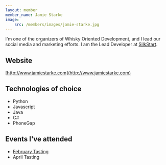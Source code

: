 ```yaml
---
layout: member
member_name: Jamie Starke
image: 
    src: /members/images/jamie-starke.jpg
---
```


I'm one of the organizers of Whisky Oriented Development, and I lead our social media and marketing efforts. I am the Lead Developer at [SilkStart](http://silkstart.com).

## Website

[http://www.jamiestarke.com](http://www.jamiestarke.com)

## Technologies of choice

* Python
* Javascript
* Java
* C#
* PhoneGap

## Events I've attended

* [February Tasting](/2014/02/18/Tasting-Notes/)
* April Tasting
